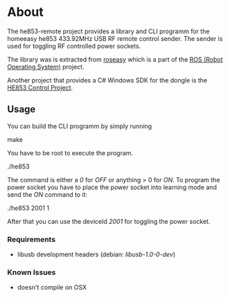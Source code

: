 # About

The he853-remote project provides a library and CLI programm for the 
homeeasy he853 433.92MHz USB RF remote control sender.
The sender is used for toggling RF controlled power sockets.

The library was is extracted from [roseasy](http://ros.org/wiki/roseasy)
which is a part of the [ROS (Robot Operating System)](http://www.ros.org/wiki/) project.

Another project that provides a C# Windows SDK for the dongle is
the [HE853 Control Project](http://he853control.sourceforge.net/).

## Usage

You can build the CLI programm by simply running

  make
 
You have to be root to execute the program.

  ./he853 <deviceId> <command>

The command is either a *0* for *OFF* or anything > 0 for *ON*.
To program the power socket you have to place the power socket into learning 
mode and send the *ON* command to it:

  ./he853 2001 1

After that you can use the deviceId *2001* for toggling the power socket.

### Requirements

* libusb development headers (debian: *libusb-1.0-0-dev*) 

### Known Issues

* doesn't compile on OSX

